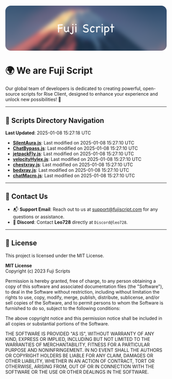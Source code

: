 ![Banner](.github/b.webp)

# 🌍 **We are Fuji Script**

Our global team of developers is dedicated to creating powerful, open-source scripts for Rise Client, designed to enhance your experience and unlock new possibilities! 🌟

---
<!-- SCRIPTS_NAVIGATION_START -->
## 📂 **Scripts Directory Navigation**

**Last Updated**: 2025-01-08 15:27:18 UTC

- **[SilentAura.js](scripts/SilentAura.js)**: Last modified on 2025-01-08 15:27:10 UTC
- **[ChatBypass.js](scripts/ChatBypass.js)**: Last modified on 2025-01-08 15:27:10 UTC
- **[jetpackFly.js](scripts/jetpackFly.js)**: Last modified on 2025-01-08 15:27:10 UTC
- **[velocityHylex.js](scripts/velocityHylex.js)**: Last modified on 2025-01-08 15:27:10 UTC
- **[chestxray.js](scripts/chestxray.js)**: Last modified on 2025-01-08 15:27:10 UTC
- **[bedxray.js](scripts/bedxray.js)**: Last modified on 2025-01-08 15:27:10 UTC
- **[chatMacro.js](scripts/chatMacro.js)**: Last modified on 2025-01-08 15:27:10 UTC

<!-- SCRIPTS_NAVIGATION_END -->

---

## 💬 **Contact Us**  
- 📬 **Support Email**: Reach out to us at [support@fujiscript.com](mailto:support@fujiscript.com) for any questions or assistance.  
- 💬 **Discord**: Contact **Leo728** directly at `Discord@leo728`.

---

## 📜 **License**

This project is licensed under the MIT License.  

**MIT License**  
Copyright (c) 2023 Fuji Scripts  

Permission is hereby granted, free of charge, to any person obtaining a copy of this software and associated documentation files (the "Software"), to deal in the Software without restriction, including without limitation the rights to use, copy, modify, merge, publish, distribute, sublicense, and/or sell copies of the Software, and to permit persons to whom the Software is furnished to do so, subject to the following conditions:  

The above copyright notice and this permission notice shall be included in all copies or substantial portions of the Software.  

THE SOFTWARE IS PROVIDED "AS IS", WITHOUT WARRANTY OF ANY KIND, EXPRESS OR IMPLIED, INCLUDING BUT NOT LIMITED TO THE WARRANTIES OF MERCHANTABILITY, FITNESS FOR A PARTICULAR PURPOSE AND NONINFRINGEMENT. IN NO EVENT SHALL THE AUTHORS OR COPYRIGHT HOLDERS BE LIABLE FOR ANY CLAIM, DAMAGES OR OTHER LIABILITY, WHETHER IN AN ACTION OF CONTRACT, TORT OR OTHERWISE, ARISING FROM, OUT OF OR IN CONNECTION WITH THE SOFTWARE OR THE USE OR OTHER DEALINGS IN THE SOFTWARE.  

